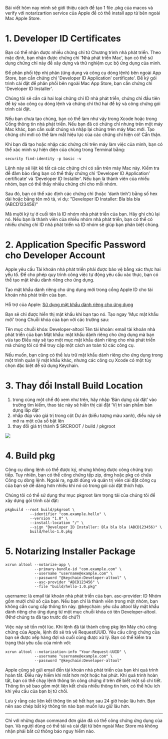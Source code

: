 Bài viết hôm nay mình sẽ giới thiệu cách để tạo 1 file .pkg của macos và verify với notarizartion service của Apple để có thể install app từ bên ngoài Mac Apple Store.

# 1. Developer ID Certificates
Bạn có thể nhận được nhiều chứng chỉ từ Chương trình nhà phát triển. Theo mặc định, bạn nhận được chứng chỉ 'Nhà phát triển Mac', bạn có thể sử dụng chứng chỉ này để xây dựng và thử nghiệm cục bộ ứng dụng của mình.

Để phân phối tệp nhị phân (ứng dụng và công cụ dòng lệnh) bên ngoài App Store, bạn cần chứng chỉ 'Developer ID Application’ certificate'. Để ký gói trình cài đặt để phân phối bên ngoài Mac App Store, bạn cần chứng chỉ 'Developer ID Installer'.

Chúng tôi sẽ cần cả hai loại chứng chỉ ID nhà phát triển, chứng chỉ đầu tiên để ký vào công cụ dòng lệnh và chứng chỉ thứ hai để ký và công chứng gói trình cài đặt.

Nếu bạn chưa tạo chúng, bạn có thể làm như vậy trong Xcode hoặc trong Cổng thông tin nhà phát triển. Nếu bạn đã có chứng chỉ nhưng trên một máy Mac khác, bạn cần xuất chúng và nhập lại chúng trên máy Mac mới. Tạo chứng chỉ mới có thể làm mất hiệu lực của các chứng chỉ hiện có! Cẩn thận.

Khi bạn đã tạo hoặc nhập các chứng chỉ trên máy làm việc của mình, bạn có thể xác minh sự hiện diện của chúng trong Terminal bằng:

`security find-identity -p basic -v`

Lệnh này sẽ liệt kê tất cả các chứng chỉ có sẵn trên máy Mac này. Kiểm tra để đảm bảo rằng bạn có thể thấy chứng chỉ ‘Developer ID Application’ certificate’ và ‘Developer ID Installer’. Nếu bạn là thành viên của nhiều nhóm, bạn có thể thấy nhiều chứng chỉ cho mỗi nhóm.

Sau đó, bạn có thể xác định các chứng chỉ (hoặc 'danh tính') bằng số hex dài hoặc bằng tên mô tả, ví dụ:  "Developer ID Installer: Bla bla bla (ABCD123456)"

Mã mười ký tự ở cuối tên là ID nhóm nhà phát triển của bạn. Hãy ghi chú lại nó. Nếu bạn là thành viên của nhiều nhóm nhà phát triển, bạn có thể có nhiều chứng chỉ ID nhà phát triển và ID nhóm sẽ giúp bạn phân biệt chúng.

# 2. Application Specific Password cho Developer Account

Apple yêu cầu Tài khoản nhà phát triển phải được bảo vệ bằng xác thực hai yếu tố. Để cho phép quy trình công việc tự động yêu cầu xác thực, bạn có thể tạo mật khẩu dành riêng cho ứng dụng.

Tạo mật khẩu dành riêng cho ứng dụng mới trong cổng Apple ID cho tài khoản nhà phát triển của bạn.

Hỗ trợ của Apple: [Sử dụng mật khẩu dành riêng cho ứng dụng](https://support.apple.com/en-us/HT204397)

Bạn sẽ chỉ được hiển thị mật khẩu khi bạn tạo nó. Tạo ngay 'Mục mật khẩu mới' trong Chuỗi khóa của bạn với các trường sau:

Tên mục chuỗi khóa: Developer-altool
Tên tài khoản: email tài khoản nhà phát triển của bạn
Mật khẩu: mật khẩu dành riêng cho ứng dụng mà bạn vừa tạo
Điều này sẽ tạo một mục mật khẩu dành riêng cho nhà phát triển mà chúng tôi có thể truy cập một cách an toàn từ các công cụ.

Nếu muốn, bạn cũng có thể lưu trữ mật khẩu dành riêng cho ứng dụng trong một trình quản lý mật khẩu khác, nhưng các công cụ Xcode có một tùy chọn đặc biệt để sử dụng Keychain.

# 3. Thay đổi Install Build Location
1. trong cùng một chế độ xem như trên, hãy nhập ‘Bản dựng cài đặt’ vào trường tìm kiếm, thao tác này sẽ hiển thị cài đặt ‘Vị trí sản phẩm bản dựng lắp đặt’
2. nhấp đúp vào giá trị trong cột Dự án (biểu tượng màu xanh), điều này sẽ mở ra một cửa sổ bật lên
3. thay đổi giá trị thành $ SRCROOT / build / pkgroot

![](https://images.viblo.asia/935dd69f-d82e-46d1-9060-feb8f1c7e16e.png)

# 4. Build pkg

Công cụ dòng lệnh có thể được ký, nhưng không được công chứng trực tiếp. Tuy nhiên, bạn có thể công chứng tệp zip, dmg hoặc pkg có chứa Công cụ dòng lệnh. Ngoài ra, người dùng và quản trị viên cài đặt công cụ của bạn sẽ dễ dàng hơn nhiều khi nó có trong gói cài đặt thích hợp.

Chúng tôi có thể sử dụng thư mục pkgroot làm trọng tải của chúng tôi để xây dựng gói trình cài đặt:


```
pkgbuild --root build/pkgroot \
           --identifier "com.example.hello" \
           --version "1.0" \
           --install-location "/" \
           --sign "Developer ID Installer: Bla bla bla (ABCD123456)" \
           build/hello-1.0.pkg
```

# 5. Notarizing Installer Package

```
xcrun altool --notarize-app \
             --primary-bundle-id "com.example.com" \
             --username "username@example.com" \
             --password "@keychain:Developer-altool" \
             --asc-provider "ABCD123456" \
             --file "build/hello-1.0.pkg"
```

username: là email tài khoản nhà phát triển của bạn.
asc-provider: ID Nhóm gồm mười chữ số của bạn. Nếu bạn chỉ là thành viên trong một nhóm, bạn không cần cung cấp thông tin này.
@keychain: yêu cầu altool lấy mật khẩu dành riêng cho ứng dụng từ một mục chuỗi khóa có tên Developer-altool. (Nhớ chúng ta đã tạo trước đó chứ?)

Việc này sẽ tốn một lúc. Khi lệnh đã tải thành công pkg lên Máy chủ công chứng của Apple, lệnh đó sẽ trả về RequestUUID. Yêu cầu công chứng của bạn sẽ được xếp hàng đợi và cuối cùng được xử lý. Bạn có thể kiểm tra trạng thái yêu cầu của mình với:

```
xcrun altool --notarization-info "Your-Request-UUID" \
             --username "username@example.com" \                                    
             --password "@keychain:Developer-altool"  
```

Apple cũng sẽ gửi email đến tài khoản nhà phát triển của bạn khi quá trình hoàn tất. Điều này hiếm khi mất hơn một hoặc hai phút. Khi quá trình hoàn tất, bạn có thể chạy lệnh thông tin công chứng ở trên để biết một số chi tiết. Thông tin sẽ bao gồm một liên kết chứa nhiều thông tin hơn, có thể hữu ích khi yêu cầu của bạn bị từ chối.

Lưu ý rằng các liên kết thông tin sẽ hết hạn sau 24 giờ hoặc lâu hơn. Bạn nên sao chép bất kỳ thông tin nào bạn muốn lưu giữ lâu hơn.



-----

Chỉ với những đoạn command đơn giản đã có thể công chứng ứng dụng của bạn. Và người dùng có thể tải và cài đặt từ bên ngoài Mac Store mà không nhận phải bất cứ thông báo nguy hiểm nào.